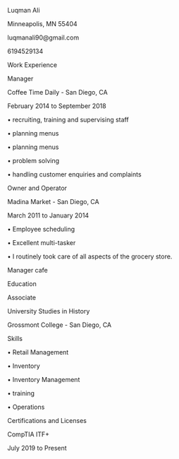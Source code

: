 
<p>Luqman Ali</p>
<p>Minneapolis, MN 55404</p>
<p>luqmanali90@gmail.com</p>
<p>6194529134</p>
<p>Work Experience</p>
<p>Manager</p>
<p>Coffee Time Daily - San Diego, CA</p>
<p>February 2014 to September 2018</p>
<p>&bull; recruiting, training and supervising staff</p>
<p>&bull; planning menus</p>
<p>&bull; planning menus</p>
<p>&bull; problem solving</p>
<p>&bull; handling customer enquiries and complaints</p>
<p>Owner and Operator</p>
<p>Madina Market - San Diego, CA</p>
<p>March 2011 to January 2014</p>
<p>&bull; Employee scheduling</p>
<p>&bull; Excellent multi-tasker</p>
<p>&bull; I routinely took care of all aspects of the grocery store.</p>
<p>Manager cafe</p>
<p>Education</p>
<p>Associate</p>
<p>University Studies in History</p>
<p>Grossmont College - San Diego, CA</p>
<p>Skills</p>
<p>&bull; Retail Management</p>
<p>&bull; Inventory</p>
<p>&bull; Inventory Management</p>
<p>&bull; training</p>
<p>&bull; Operations</p>
<p>Certifications and Licenses</p>
<p>CompTIA ITF+</p>
<p>July 2019 to Present</p>
